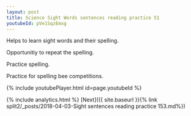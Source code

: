 ```yaml
---
layout: post
title: Science Sight Words sentences reading practice 51
youtubeId: pVe1SqzEmxg
---
```

 
 
Helps to learn sight words and their spelling.

Opportunitiy to repeat the spelling. 

Practice spelling. 
 
Practice for spelling bee competitions. 
 
{% include youtubePlayer.html id=page.youtubeId %}
 
 
{% include analytics.html %} 
[Next]({{ site.baseurl }}{% link  split2/_posts/2018-04-03-Sight sentences reading practice 153.md%})
 
